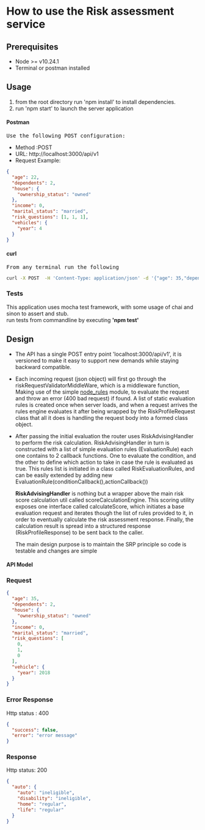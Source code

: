 # How to use the Risk assessment service

## Prerequisites

- Node >= v10.24.1
- Terminal or postman installed

## Usage

1. from the root directory run 'npm install' to install dependencies.
2. run 'npm start' to launch the server application

#### Postman

<pre>Use the following POST configuration:</pre>

* Method :POST
* URL: http://localhost:3000/api/v1
* Request Example:

```json
{
  "age": 22,
  "dependents": 2,
  "house": {
    "ownership_status": "owned"
  },
  "income": 0,
  "marital_status": "married",
  "risk_questions": [1, 1, 1],
  "vehicles": {
    "year": 4
  }
}
```

#### curl

<pre>From any terminal run the following</pre>

```bash
curl -X POST  -H 'Content-Type: application/json' -d '{"age": 35,"dependents": 2,"house": {"ownership_status": "owned"},"income": 0,"marital_status": "married","risk_questions": [0, 1, 0],"vehicle": {"year": 2018}}' localhost:3000/api/v1
```

###   Tests
This application uses mocha test framework, with some usage of chai and sinon to assert and stub.
<br/>
run tests from commandline by executing <b>'npm test'</b>

## Design

* The API has a single POST entry point 'localhost:3000/api/v1', it is versioned to make it easy to support new demands while staying backward
  compatible.

* Each incoming request (json object) will first go through the riskRequestValidatorMiddleWare, which is a middleware function, Making use
  of the simple [node_rules]('https://www.npmjs.com/package/node-rules') module, to evaluate the request and throw an error (400 bad request) if found.
  A list of static evaluation rules is created once when server loads, and when a request arrives the rules engine evaluates it after being wrapped by the
  RiskProfileRequest class that all it does is handling the request body into a formed class object.
  
* After passing the initial evaluation the router uses RiskAdvisingHandler to perform the risk calculation.
  RiskAdvisingHandler in turn is constructed with a list of simple evaluation rules (EvaluationRule) each one contains to 2 callback functions.
  One to evaluate the condition, and the other to define which action to take in case the rule is evaluated as true.
  This rules list is initiated in a class called RiskEvaluationRules, and can be easily extended by adding new EvaluationRule(conditionCallback(),actionCallback())

  <b>RiskAdvisingHandler</b> is nothing but a wrapper above the main risk score calculation util called scoreCalculationEngine.
  This scoring utility exposes one interface called calculateScore, which initiates a base evaluation request and iterates though the list of rules provided to it, in order to eventually 
  calculate the risk assessment response.
  Finally, the calculation result is spread into a structured response (RiskProfileResponse) to be sent back to the caller.
  
  The main design purpose is to maintain the SRP principle so code is testable and changes are simple

#### API Model

### Request

```json
{
  "age": 35,
  "dependents": 2,
  "house": {
    "ownership_status": "owned"
  },
  "income": 0,
  "marital_status": "married",
  "risk_questions": [
    0,
    1,
    0
  ],
  "vehicle": {
    "year": 2018
  }
}
```

### Error Response
Http status : 400 
```json
{
  "success": false,
  "error": "error message"
}
```

### Response
Http status: 200
```json
{
  "auto": {
    "auto": "ineligible",
    "disability": "ineligible",
    "home": "regular",
    "life": "regular"
  }
}
```